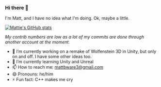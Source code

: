 ### Hi there 👋
I'm Matt, and I have no idea what I'm doing. Ok, maybe a little.

[![Mattie's GitHub stats](https://github-readme-stats.vercel.app/api?username=mattieof)](https://github.com/anuraghazra/github-readme-stats)

*My contrib numbers are low as a lot of my commits are done through another account at the moment.*

- 🔭 I’m currently working on a remake of Wolfenstein 3D in Unity, but only on and off. I have some other ideas too.
- 🌱 I’m currently learning Unity and Unreal
- 📫 How to reach me: mattbware3@gmail.com
- 😄 Pronouns: he/him
- ⚡ Fun fact: C++ makes me cry
